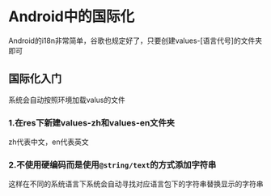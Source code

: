 # Android中的国际化
Android的i18n非常简单，谷歌也规定好了，只要创建values-[语言代号]的文件夹即可
## 国际化入门
系统会自动按照环境加载valus的文件
### 1.在res下新建values-zh和values-en文件夹
zh代表中文，en代表英文
### 2.不使用硬编码而是使用`@string/text`的方式添加字符串
这样在不同的系统语言下系统会自动寻找对应语言包下的字符串替换显示的字符串
